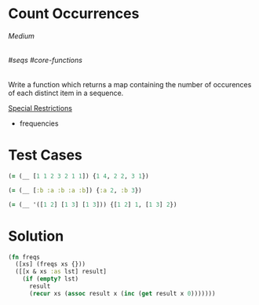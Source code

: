 # Count Occurrences

###### Medium
###### #seqs #core-functions

Write a function which returns a map containing the number of occurences of each distinct item in a sequence.  

<u>Special Restrictions</u>  
- frequencies

# Test Cases
```clojure
(= (__ [1 1 2 3 2 1 1]) {1 4, 2 2, 3 1})
```
```clojure
(= (__ [:b :a :b :a :b]) {:a 2, :b 3})
```
```clojure
(= (__ '([1 2] [1 3] [1 3])) {[1 2] 1, [1 3] 2})
```

# Solution
```clojure
(fn freqs
  ([xs] (freqs xs {}))
  ([[x & xs :as lst] result]
    (if (empty? lst)
      result
      (recur xs (assoc result x (inc (get result x 0)))))))
```

